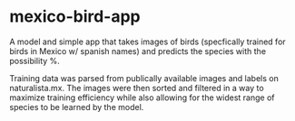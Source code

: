 # mexico-bird-app
A model and simple app that takes images of birds (specfically trained for birds in Mexico w/ spanish names) and predicts the species with the possibility %.

Training data was parsed from publically available images and labels on naturalista.mx. The images were then sorted and filtered in a way to maximize training efficiency while also allowing for the widest range of species to be learned by the model.
